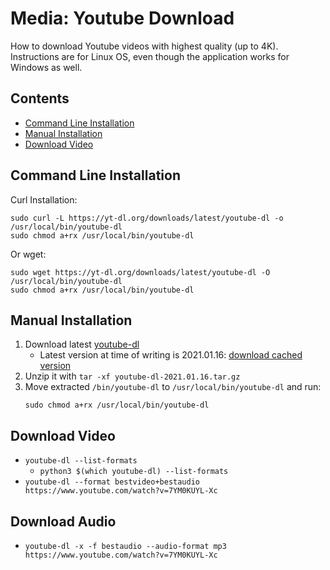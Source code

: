 # Media: Youtube Download
How to download Youtube videos with highest quality (up to 4K). Instructions are for Linux OS, even though the application works for Windows as well.

## Contents
- [Command Line Installation](#command-line-installation)
- [Manual Installation](#manual-installation)
- [Download Video](#download-video)

## Command Line Installation
Curl Installation:
```
sudo curl -L https://yt-dl.org/downloads/latest/youtube-dl -o /usr/local/bin/youtube-dl
sudo chmod a+rx /usr/local/bin/youtube-dl
```
Or wget:
```
sudo wget https://yt-dl.org/downloads/latest/youtube-dl -O /usr/local/bin/youtube-dl
sudo chmod a+rx /usr/local/bin/youtube-dl
```

## Manual Installation
1. Download latest [youtube-dl](https://github.com/ytdl-org/youtube-dl/releases)
    - Latest version at time of writing is 2021.01.16: [download cached version](./assets/files/media-youtube-dl-2021.01.16.tar.gz)
2. Unzip it with `tar -xf youtube-dl-2021.01.16.tar.gz`
3. Move extracted `/bin/youtube-dl` to `/usr/local/bin/youtube-dl` and run:
    ```
    sudo chmod a+rx /usr/local/bin/youtube-dl
    ```

## Download Video
- `youtube-dl --list-formats`
  - `python3 $(which youtube-dl) --list-formats`
- `youtube-dl --format bestvideo+bestaudio https://www.youtube.com/watch?v=7YM0KUYL-Xc`

## Download Audio
- `youtube-dl -x -f bestaudio --audio-format mp3 https://www.youtube.com/watch?v=7YM0KUYL-Xc`